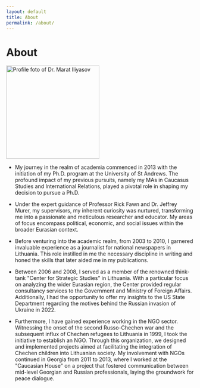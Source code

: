 ```yaml
---
layout: default
title: About
permalink: /about/
---
```

# About 

<img height="250px" src="https://marat-iliyasov.github.io/assets/img/Marat.JPG" alt="Profile foto of Dr. Marat Iliyasov">

- My journey in the realm of academia commenced in 2013 with the initiation of my Ph.D. program at the University of St Andrews. The profound impact of my previous pursuits, namely my MAs in Caucasus Studies and International Relations, played a pivotal role in shaping my decision to pursue a Ph.D.

- Under the expert guidance of Professor Rick Fawn and Dr. Jeffrey Murer, my supervisors, my inherent curiosity was nurtured, transforming me into a passionate and meticulous researcher and educator. My areas of focus encompass political, economic, and social issues within the broader Eurasian context.

- Before venturing into the academic realm, from 2003 to 2010, I garnered invaluable experience as a journalist for national newspapers in Lithuania. This role instilled in me the necessary discipline in writing and honed the skills that later aided me in my publications.

- Between 2006 and 2008, I served as a member of the renowned think-tank "Center for Strategic Studies" in Lithuania. With a particular focus on analyzing the wider Eurasian region, the Center provided regular consultancy services to the Government and Ministry of Foreign Affairs. Additionally, I had the opportunity to offer my insights to the US State Department regarding the motives behind the Russian invasion of Ukraine in 2022.

- Furthermore, I have gained experience working in the NGO sector. Witnessing the onset of the second Russo-Chechen war and the subsequent influx of Chechen refugees to Lithuania in 1999, I took the initiative to establish an NGO. Through this organization, we designed and implemented projects aimed at facilitating the integration of Chechen children into Lithuanian society. My involvement with NGOs continued in Georgia from 2011 to 2013, where I worked at the "Caucasian House" on a project that fostered communication between mid-level Georgian and Russian professionals, laying the groundwork for peace dialogue.
 


